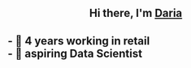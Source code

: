 <h2 align="center">Hi there, I'm <a href="https://daniilshat.ru/" target="_blank">Daria</a> <br>
<h2 align="left">
- &#x1F454; 4 years working in retail <br>
- &#x1F331;  <!-- Значок ростка --> aspiring Data Scientist

<!--

**daremiz/daremiz** is a ✨ _special_ ✨ repository because its `README.md` (this file) appears on your GitHub profile.

Here are some ideas to get you started:

- 🔭 I’m currently working on ...
- 🌱 I’m currently learning ...
- 👯 I’m looking to collaborate on ...
- 🤔 I’m looking for help with ...
- 💬 Ask me about ...
- 📫 How to reach me: ...
- 😄 Pronouns: ...
- ⚡ Fun fact: ...
-->
